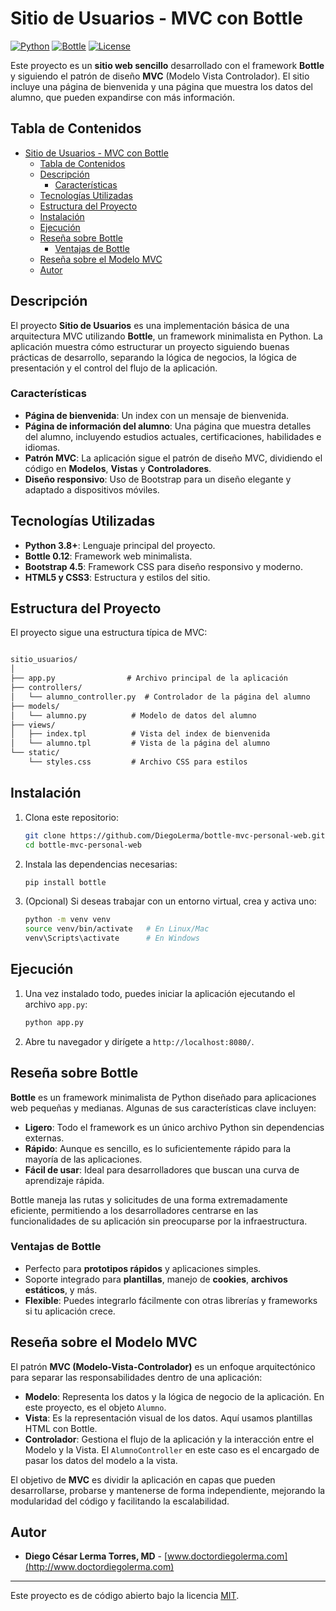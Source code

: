 # Sitio de Usuarios - MVC con Bottle

[![Python](https://img.shields.io/badge/Python-v3.8+-blue.svg)](https://www.python.org/)
[![Bottle](https://img.shields.io/badge/Bottle-v0.12-lightgrey.svg)](https://bottlepy.org/docs/dev/)
[![License](https://img.shields.io/badge/license-MIT-green.svg)](https://opensource.org/licenses/MIT)

Este proyecto es un **sitio web sencillo** desarrollado con el framework **Bottle** y siguiendo el patrón de diseño **MVC** (Modelo Vista Controlador). El sitio incluye una página de bienvenida y una página que muestra los datos del alumno, que pueden expandirse con más información.

## Tabla de Contenidos

- [Sitio de Usuarios - MVC con Bottle](#sitio-de-usuarios---mvc-con-bottle)
  - [Tabla de Contenidos](#tabla-de-contenidos)
  - [Descripción](#descripción)
    - [Características](#características)
  - [Tecnologías Utilizadas](#tecnologías-utilizadas)
  - [Estructura del Proyecto](#estructura-del-proyecto)
  - [Instalación](#instalación)
  - [Ejecución](#ejecución)
  - [Reseña sobre Bottle](#reseña-sobre-bottle)
    - [Ventajas de Bottle](#ventajas-de-bottle)
  - [Reseña sobre el Modelo MVC](#reseña-sobre-el-modelo-mvc)
  - [Autor](#autor)

## Descripción

El proyecto **Sitio de Usuarios** es una implementación básica de una arquitectura MVC utilizando **Bottle**, un framework minimalista en Python. La aplicación muestra cómo estructurar un proyecto siguiendo buenas prácticas de desarrollo, separando la lógica de negocios, la lógica de presentación y el control del flujo de la aplicación.

### Características

- **Página de bienvenida**: Un index con un mensaje de bienvenida.
- **Página de información del alumno**: Una página que muestra detalles del alumno, incluyendo estudios actuales, certificaciones, habilidades e idiomas.
- **Patrón MVC**: La aplicación sigue el patrón de diseño MVC, dividiendo el código en **Modelos**, **Vistas** y **Controladores**.
- **Diseño responsivo**: Uso de Bootstrap para un diseño elegante y adaptado a dispositivos móviles.

## Tecnologías Utilizadas

- **Python 3.8+**: Lenguaje principal del proyecto.
- **Bottle 0.12**: Framework web minimalista.
- **Bootstrap 4.5**: Framework CSS para diseño responsivo y moderno.
- **HTML5 y CSS3**: Estructura y estilos del sitio.

## Estructura del Proyecto

El proyecto sigue una estructura típica de MVC:

```md

sitio_usuarios/
│
├── app.py                # Archivo principal de la aplicación
├── controllers/
│   └── alumno_controller.py  # Controlador de la página del alumno
├── models/
│   └── alumno.py          # Modelo de datos del alumno
├── views/
│   ├── index.tpl          # Vista del index de bienvenida
│   └── alumno.tpl         # Vista de la página del alumno
└── static/
    └── styles.css         # Archivo CSS para estilos

```

## Instalación

1. Clona este repositorio:

    ```bash
    git clone https://github.com/DiegoLerma/bottle-mvc-personal-web.git
    cd bottle-mvc-personal-web
    ```

2. Instala las dependencias necesarias:

    ```bash
    pip install bottle
    ```

3. (Opcional) Si deseas trabajar con un entorno virtual, crea y activa uno:

    ```bash
    python -m venv venv
    source venv/bin/activate   # En Linux/Mac
    venv\Scripts\activate      # En Windows
    ```

## Ejecución

1. Una vez instalado todo, puedes iniciar la aplicación ejecutando el archivo `app.py`:

    ```bash
    python app.py
    ```

2. Abre tu navegador y dirígete a `http://localhost:8080/`.

## Reseña sobre Bottle

**Bottle** es un framework minimalista de Python diseñado para aplicaciones web pequeñas y medianas. Algunas de sus características clave incluyen:

- **Ligero**: Todo el framework es un único archivo Python sin dependencias externas.
- **Rápido**: Aunque es sencillo, es lo suficientemente rápido para la mayoría de las aplicaciones.
- **Fácil de usar**: Ideal para desarrolladores que buscan una curva de aprendizaje rápida.

Bottle maneja las rutas y solicitudes de una forma extremadamente eficiente, permitiendo a los desarrolladores centrarse en las funcionalidades de su aplicación sin preocuparse por la infraestructura.

### Ventajas de Bottle

- Perfecto para **prototipos rápidos** y aplicaciones simples.
- Soporte integrado para **plantillas**, manejo de **cookies**, **archivos estáticos**, y más.
- **Flexible**: Puedes integrarlo fácilmente con otras librerías y frameworks si tu aplicación crece.

## Reseña sobre el Modelo MVC

El patrón **MVC (Modelo-Vista-Controlador)** es un enfoque arquitectónico para separar las responsabilidades dentro de una aplicación:

- **Modelo**: Representa los datos y la lógica de negocio de la aplicación. En este proyecto, es el objeto `Alumno`.
- **Vista**: Es la representación visual de los datos. Aquí usamos plantillas HTML con Bottle.
- **Controlador**: Gestiona el flujo de la aplicación y la interacción entre el Modelo y la Vista. El `AlumnoController` en este caso es el encargado de pasar los datos del modelo a la vista.

El objetivo de **MVC** es dividir la aplicación en capas que pueden desarrollarse, probarse y mantenerse de forma independiente, mejorando la modularidad del código y facilitando la escalabilidad.

## Autor

- **Diego César Lerma Torres, MD** - [www.doctordiegolerma.com](http://www.doctordiegolerma.com)

---

Este proyecto es de código abierto bajo la licencia [MIT](https://opensource.org/licenses/MIT).
